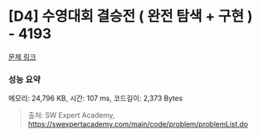 # [D4] 수영대회 결승전 ( 완전 탐색 + 구현 ) - 4193 

[문제 링크](https://swexpertacademy.com/main/code/problem/problemDetail.do?contestProbId=AWKaG6_6AGQDFARV) 

### 성능 요약

메모리: 24,796 KB, 시간: 107 ms, 코드길이: 2,373 Bytes



> 출처: SW Expert Academy, https://swexpertacademy.com/main/code/problem/problemList.do